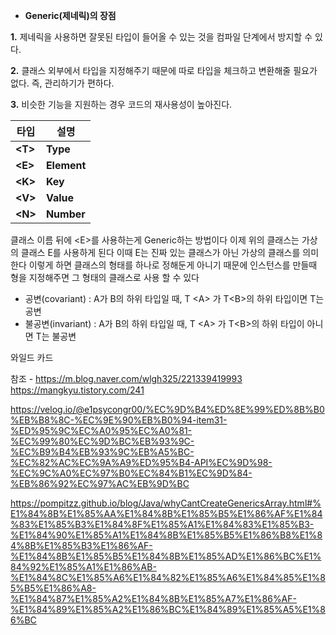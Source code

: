 






- **Generic(제네릭)의 장점**

**1.** 제네릭을 사용하면 잘못된 타입이 들어올 수 있는 것을 컴파일 단계에서 방지할 수 있다.

**2.** 클래스 외부에서 타입을 지정해주기 때문에 따로 타입을 체크하고 변환해줄 필요가 없다. 즉, 관리하기가 편하다.

**3.** 비슷한 기능을 지원하는 경우 코드의 재사용성이 높아진다.

|**타입**|**설명**|
|---|---|
|**\<T>**|**Type**|
|**\<E>**|**Element**|
|**\<K>**|**Key**|
|**\<V>**|**Value**|
|**\<N>**|**Number**|


클래스 이름 뒤에 \<E>를 사용하는게 Generic하는 방법이다
이제 위의 클래스는 가상의 클래스 E를 사용하게 된다
이때 E는 진짜 있는 클래스가 아닌 가상의 클래스를 의미한다
이렇게 하면 클래스의 형태를 하나로 정해둔게 아니기 때문에
인스턴스를 만들때 형을 지정해주면 그 형태의 클래스로 사용 할 수 있다



- 공변(covariant) : A가 B의 하위 타입일 때, T \<A> 가 T\<B>의 하위 타입이면 T는 공변
- 불공변(invariant) : A가 B의 하위 타입일 때, T \<A> 가 T\<B>의 하위 타입이 아니면 T는 불공변

와일드 카드




참조 - https://m.blog.naver.com/wlgh325/221339419993
https://mangkyu.tistory.com/241

https://velog.io/@e1psycongr00/%EC%9D%B4%ED%8E%99%ED%8B%B0%EB%B8%8C-%EC%9E%90%EB%B0%94-item31-%ED%95%9C%EC%A0%95%EC%A0%81-%EC%99%80%EC%9D%BC%EB%93%9C-%EC%B9%B4%EB%93%9C%EB%A5%BC-%EC%82%AC%EC%9A%A9%ED%95%B4-API%EC%9D%98-%EC%9C%A0%EC%97%B0%EC%84%B1%EC%9D%84-%EB%86%92%EC%97%AC%EB%9D%BC


https://pompitzz.github.io/blog/Java/whyCantCreateGenericsArray.html#%E1%84%8B%E1%85%AA%E1%84%8B%E1%85%B5%E1%86%AF%E1%84%83%E1%85%B3%E1%84%8F%E1%85%A1%E1%84%83%E1%85%B3-%E1%84%90%E1%85%A1%E1%84%8B%E1%85%B5%E1%86%B8%E1%84%8B%E1%85%B3%E1%86%AF-%E1%84%8B%E1%85%B5%E1%84%8B%E1%85%AD%E1%86%BC%E1%84%92%E1%85%A1%E1%86%AB-%E1%84%8C%E1%85%A6%E1%84%82%E1%85%A6%E1%84%85%E1%85%B5%E1%86%A8-%E1%84%87%E1%85%A2%E1%84%8B%E1%85%A7%E1%86%AF-%E1%84%89%E1%85%A2%E1%86%BC%E1%84%89%E1%85%A5%E1%86%BC